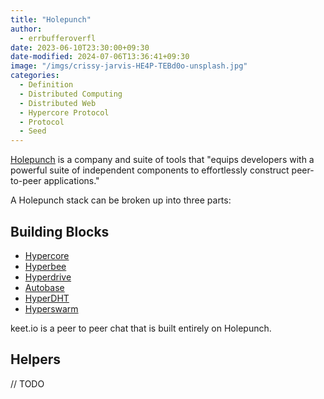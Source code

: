 ```yaml
---
title: "Holepunch"
author:
  - errbufferoverfl
date: 2023-06-10T23:30:00+09:30
date-modified: 2024-07-06T13:36:41+09:30
image: "/imgs/crissy-jarvis-HE4P-TEBd0o-unsplash.jpg"
categories:
  - Definition
  - Distributed Computing
  - Distributed Web
  - Hypercore Protocol
  - Protocol
  - Seed
---
```


[Holepunch](https://github.com/holepunchto) is a company and suite of tools that "equips developers with a powerful suite of independent components to effortlessly construct peer-to-peer applications."

A Holepunch stack can be broken up into three parts:

## Building Blocks

- [Hypercore](hypercore.md)
- [Hyperbee](hyperbee.md)
- [Hyperdrive](hyperdrive.md)
- [Autobase](autobase.md)
- [HyperDHT](hyperdht.md)
- [Hyperswarm](hyperswarm.md)

keet.io is a peer to peer chat that is built entirely on Holepunch.

## Helpers

// TODO
